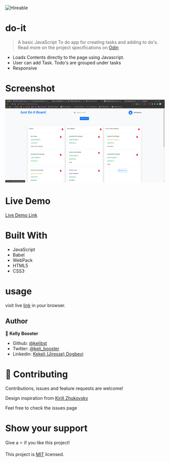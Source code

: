 <!--
*** Thanks for checking out this README Template. If you have a suggestion that would
*** make this better, please fork the repo and create a pull request or simply open
*** an issue with the tag "enhancement".
*** Thanks again! Now go create something AMAZING! :D
-->

<!-- PROJECT SHIELDS -->
<!--
*** I'm using markdown "reference style" links for readability.
*** Reference links are enclosed in brackets [ ] instead of parentheses ( ).
*** See the bottom of this document for the declaration of the reference variables
*** for contributors-url, forks-url, etc. This is an optional, concise syntax you may use.
*** https://www.markdownguide.org/basic-syntax/#reference-style-links
-->


![Hireable](https://cdn.rawgit.com/hiendv/hireable/master/styles/default/yes.svg) 

# do-it

> A basic JavaScript To do app for creating tasks and adding to do's.
Read more on the project specifications on [Odin](https://www.theodinproject.com/courses/javascript/lessons/todo-list)


- Loads Contents directly to the page using Javascript.
- User can add Task. Todo's are grouped under tasks
- Responsive


#  Screenshot
![screenshot](./dist/assets/images/screenshot.gif)


# Live Demo
[Live Demo Link](https://rawcdn.githack.com/kelibst/do-it/59b13239678d32cd6734d9d9a1dea0e23c1c2091/dist/index.html)

# Built With

- JavaScript
- Babel
- WebPack
- HTML5
- CSS3


# usage
visit live [link](https://rawcdn.githack.com/kelibst/do-it/59b13239678d32cd6734d9d9a1dea0e23c1c2091/dist/index.html) in your browser.






## Author

👤 **Kelly Booster**

- Github: [@kelibst](https://github.com/kelibst)
- Twitter: [@keli_booster](https://twitter.com/keli_booster)
- Linkedin: [Kekeli (Jiresse) Dogbevi
](https://www.linkedin.com/in/kekeli-dogbevi-jiresse/)


# 🤝 Contributing
Contributions, issues and feature requests are welcome!


Design inspiration from [Kirill Zhukovsky](https://dribbble.com/shots/9713186-To-Do-Dashboard/attachments/1743028?mode=media)

Feel free to check the issues page

# Show your support
Give a ⭐️ if you like this project!

This project is [MIT](lic.url) licensed.